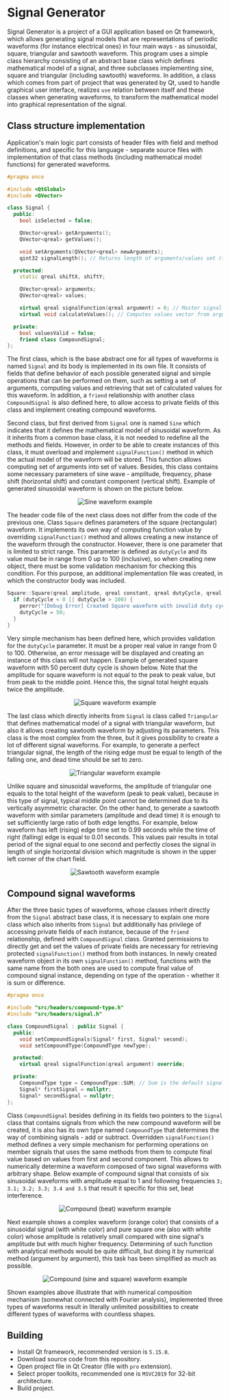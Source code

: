 # Signal Generator

Signal Generator is a project of a GUI application based on Qt framework, which allows generating signal models that are representations of periodic waveforms (for instance electrical ones) in four main ways - as sinusoidal, square, triangular and sawtooth waveform. This program uses a simple class hierarchy consisting of an abstract base class which defines mathematical model of a signal, and three subclasses implementing sine, square and triangular (including sawtooth) waveforms. In addition, a class which comes from part of project that was generated by Qt, used to handle graphical user interface, realizes `use` relation between itself and these classes when generating waveforms, to transform the mathematical model into graphical representation of the signal.

## Class structure implementation

Application's main logic part consists of header files with field and method definitions, and specific for this language - separate source files with implementation of that class methods (including mathematical model functions) for generated waveforms.

```cpp
#pragma once

#include <QtGlobal>
#include <QVector>

class Signal {
  public:
    bool isSelected = false;

    QVector<qreal> getArguments();
    QVector<qreal> getValues();

    void setArguments(QVector<qreal> newArguments);
    qint32 signalLength(); // Returns length of arguments/values set (they should be equal - if not then this function returns -1 which means an error).

  protected:
    static qreal shiftX, shiftY;

    QVector<qreal> arguments;
    QVector<qreal> values;

    virtual qreal signalFunction(qreal argument) = 0; // Master signal function (mathematical model) which converts an argument into proper value.
    virtual void calculateValues(); // Computes values vector from arguments vector.

  private:
    bool valuesValid = false;
    friend class CompoundSignal;
};
```

The first class, which is the base abstract one for all types of waveforms is named `Signal` and its body is implemented in its own file. It consists of fields that define behavior of each possible generated signal and simple operations that can be performed on them, such as setting a set of arguments, computing values and retrieving that set of calculated values for this waveform. In addition, a `friend` relationship with another class `CompoundSignal` is also defined here, to allow access to private fields of this class and implement creating compound waveforms.

Second class, but first derived from `Signal` one is named `Sine` which indicates that it defines the mathematical model of sinusoidal waveform. As it inherits from a common base class, it is not needed to redefine all the methods and fields. However, in order to be able to create instances of this class, it must overload and implement `signalFunction()` method in which the actual model of the waveform will be stored. This function allows computing set of arguments into set of values. Besides, this class contains some necessary parameters of sine wave - amplitude, frequency, phase shift (horizontal shift) and constant component (vertical shift). Example of generated sinusoidal waveform is shown on the picture below.

<p align="center">
  <img alt="Sine waveform example" src="https://raw.githubusercontent.com/Aquaver/signal-generator/master/assets/example-sine.png">
</p>

The header code file of the next class does not differ from the code of the previous one. Class `Square` defines parameters of the square (rectangular) waveform. It implements its own way of computing function value by overriding `signalFunction()` method and allows creating a new instance of the waveform through the constructor. However, there is one parameter that is limited to strict range. This parameter is defined as `dutyCycle` and its value must be in range from 0 up to 100 (inclusive), so when creating new object, there must be some validation mechanism for checking this condition. For this purpose, an additional implementation file was created, in which the constructor body was included.

```cpp
Square::Square(qreal amplitude, qreal constant, qreal dutyCycle, qreal period, qreal phase) : amplitude{amplitude}, constant{constant}, dutyCycle{dutyCycle}, period{period}, phase{phase} {
  if (dutyCycle < 0 || dutyCycle > 100) {
    perror("[Debug Error] Created Square waveform with invalid duty cycle");
    dutyCycle = 50;
  }
}
```

Very simple mechanism has been defined here, which provides validation for the `dutyCycle` parameter. It must be a proper real value in range from 0 to 100. Otherwise, an error message will be displayed and creating an instance of this class will not happen. Example of generated square waveform with 50 percent duty cycle is shown below. Note that the amplitude for square waveform is not equal to the peak to peak value, but from peak to the middle point. Hence this, the signal total height equals twice the amplitude.

<p align="center">
  <img alt="Square waveform example" src="https://raw.githubusercontent.com/Aquaver/signal-generator/master/assets/example-square.png">
</p>

The last class which directly inherits from `Signal` is class called `Triangular` that defines mathematical model of a signal with triangular waveform, but also it allows creating sawtooth waveform by adjusting its parameters. This class is the most complex from the three, but it gives possibility to create a lot of different signal waveforms. For example, to generate a perfect triangular signal, the length of the rising edge must be equal to length of the falling one, and dead time should be set to zero.

<p align="center">
  <img alt="Triangular waveform example" src="https://raw.githubusercontent.com/Aquaver/signal-generator/master/assets/example-triangular.png">
</p>

Unlike square and sinusoidal waveforms, the amplitude of triangular one equals to the total height of the waveform (peak to peak value), because in this type of signal, typical middle point cannot be determined due to its vertically asymmetric character. On the other hand, to generate a sawtooth waveform with similar parameters (amplitude and dead time) it is enough to set sufficiently large ratio of both edge lengths. For example, below waveform has left (rising) edge time set to 0.99 seconds while the time of right (falling) edge is equal to 0.01 seconds. This values pair results in total period of the signal equal to one second and perfectly closes the signal in length of single horizontal division which magnitude is shown in the upper left corner of the chart field.

<p align="center">
  <img alt="Sawtooth waveform example" src="https://raw.githubusercontent.com/Aquaver/signal-generator/master/assets/example-sawtooth.png">
</p>

## Compound signal waveforms

After the three basic types of waveforms, whose classes inherit directly from the `Signal` abstract base class, it is necessary to explain one more class which also inherits from `Signal` but additionally has privilege of accessing private fields of each instance, because of the `friend` relationship, defined with `CompoundSignal` class. Granted permissions to directly get and set the values of private fields are necessary for retrieving protected `signalFunction()` method from both instances. In newly created waveform object in its own `signalFunction()` method, functions with the same name from the both ones are used to compute final value of compound signal instance, depending on type of the operation - whether it is sum or difference.

```cpp
#pragma once

#include "src/headers/compound-type.h"
#include "src/headers/signal.h"

class CompoundSignal : public Signal {
  public:
    void setCompoundSignals(Signal* first, Signal* second);
    void setCompoundType(CompoundType newType);

  protected:
    virtual qreal signalFunction(qreal argument) override;

  private:
    CompoundType type = CompoundType::SUM; // Sum is the default signal compound type.
    Signal* firstSignal = nullptr;
    Signal* secondSignal = nullptr;
};
```

Class `CompoundSignal` besides defining in its fields two pointers to the `Signal` class that contains signals from which the new compound waveform will be created, it is also has its own type named `CompoundType` that determines the way of combining signals - add or subtract. Overridden `signalFunction()` method defines a very simple mechanism for performing operations on member signals that uses the same methods from them to compute final value based on values from first and second component. This allows to numerically determine a waveform composed of two signal waveforms with arbitrary shape. Below example of compound signal that consists of six sinusoidal waveforms with amplitude equal to 1 and following frequencies `3; 3.1; 3.2; 3.3; 3.4 and 3.5` that result it specific for this set, beat interference.

<p align="center">
  <img alt="Compound (beat) waveform example" src="https://raw.githubusercontent.com/Aquaver/signal-generator/master/assets/example-compound-beat.png">
</p>

Next example shows a complex waveform (orange color) that consists of a sinusoidal signal (with white color) and pure square one (also with white color) whose amplitude is relatively small compared with sine signal's amplitude but with much higher frequency. Determining of such function with analytical methods would be quite difficult, but doing it by numerical method (argument by argument), this task has been simplified as much as possible.

<p align="center">
  <img alt="Compound (sine and square) waveform example" src="https://raw.githubusercontent.com/Aquaver/signal-generator/master/assets/example-compound-sine-square.png">
</p>

Shown examples above illustrate that with numerical composition mechanism (somewhat connected with Fourier analysis), implemented three types of waveforms result in literally unlimited possibilities to create different types of waveforms with countless shapes.

## Building

* Install Qt framework, recommended version is `5.15.0`.
* Download source code from this repository.
* Open project file in Qt Creator (file with `pro` extension).
* Select proper toolkits, recommended one is `MSVC2019` for 32-bit architecture.
* Build project.

